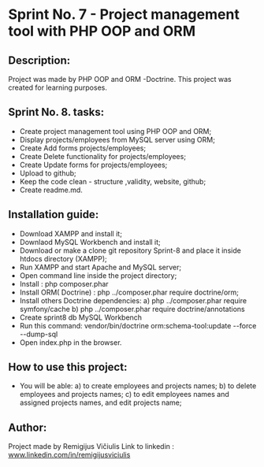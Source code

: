 # Sprint No. 7 - Project management tool with PHP OOP and ORM

## Description:

Project was made by PHP OOP and ORM -Doctrine. This project was created for learning purposes.

## Sprint No. 8. tasks:

* Create project management tool using PHP OOP and ORM;
* Display projects/employees from MySQL server using ORM;
* Create Add forms projects/employees;
* Create Delete functionality for projects/employees;
* Create Update forms for projects/employees;
* Upload to github;
* Keep the code clean - structure ,validity, website, github;
* Create readme.md.

## Installation guide:
  
* Download XAMPP and install it;
* Downlaod MySQL Workbench and install it;
* Download or make a clone git repository Sprint-8 and place it inside htdocs directory (XAMPP);
* Run XAMPP and start Apache and MySQL server;
* Open command line inside the project directory;
* Install : php composer.phar 
* Install ORM( Doctrine) : php ../composer.phar require doctrine/orm;
* Install others Doctrine dependencies: 
    a) php ../composer.phar require symfony/cache
    b) php ../composer.phar require doctrine/annotations
* Create sprint8 db MySQL Workbench 
* Run this command: vendor/bin/doctrine orm:schema-tool:update --force --dump-sql
* Open index.php in the browser.

## How to use this project:

* You will be able: 
    a) to create employees and projects names;
    b) to delete employees and projects names;
    c) to edit employees names and assigned projects names, and edit projects name;

## Author:

Project made by Remigijus Vičiulis
Link to linkedin : www.linkedin.com/in/remigijusviciulis